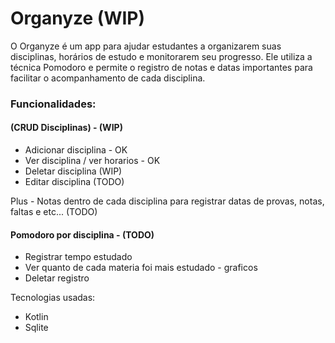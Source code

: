 # Organyze (WIP)
O Organyze é um app para ajudar estudantes a organizarem suas disciplinas, horários de estudo e monitorarem seu progresso. Ele utiliza a técnica Pomodoro e permite o registro de notas e datas importantes para facilitar o acompanhamento de cada disciplina.


### Funcionalidades:

#### (CRUD Disciplinas) - (WIP)

- Adicionar disciplina - OK
- Ver disciplina / ver horarios -  OK 
- Deletar disciplina (WIP)
- Editar disciplina (TODO)

Plus - Notas dentro de cada disciplina para registrar datas de provas, notas, faltas e etc... (TODO)

#### Pomodoro por disciplina - (TODO)
 - Registrar tempo estudado
 - Ver quanto de cada materia foi mais estudado - graficos
 - Deletar registro



Tecnologias usadas:
- Kotlin
- Sqlite







